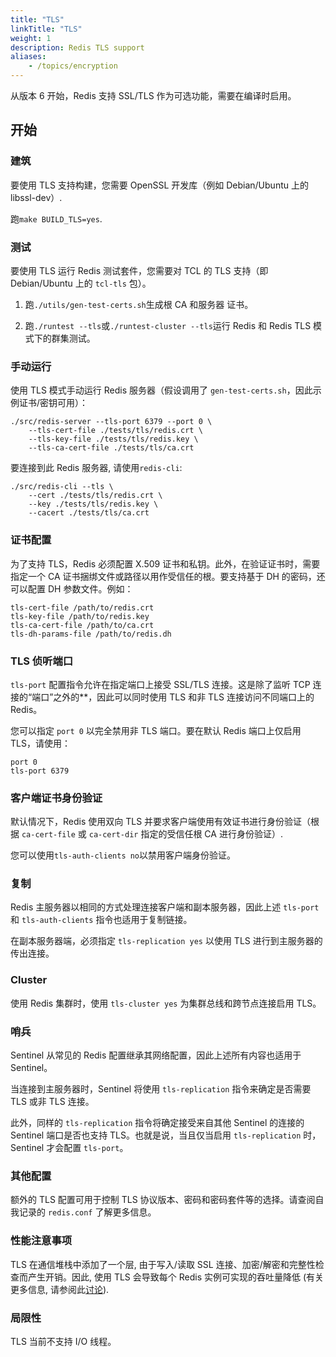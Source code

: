 ```yaml
---
title: "TLS"
linkTitle: "TLS"
weight: 1
description: Redis TLS support
aliases:
    - /topics/encryption
---
```


从版本 6 开始，Redis 支持 SSL/TLS 作为可选功能，需要在编译时启用。

## 开始

### 建筑

要使用 TLS 支持构建，您需要 OpenSSL 开发库（例如 Debian/Ubuntu 上的 libssl-dev）.

跑`make BUILD_TLS=yes`.

### 测试

要使用 TLS 运行 Redis 测试套件，您需要对 TCL 的 TLS 支持（即 Debian/Ubuntu 上的 `tcl-tls` 包）。

1.  跑`./utils/gen-test-certs.sh`生成根 CA 和服务器
    证书。

2.  跑`./runtest --tls`或`./runtest-cluster --tls`运行 Redis 和 Redis
    TLS 模式下的群集测试。

### 手动运行

使用 TLS 模式手动运行 Redis 服务器（假设调用了 `gen-test-certs.sh`，因此示例证书/密钥可用）：

    ./src/redis-server --tls-port 6379 --port 0 \
        --tls-cert-file ./tests/tls/redis.crt \
        --tls-key-file ./tests/tls/redis.key \
        --tls-ca-cert-file ./tests/tls/ca.crt

要连接到此 Redis 服务器, 请使用`redis-cli`:

    ./src/redis-cli --tls \
        --cert ./tests/tls/redis.crt \
        --key ./tests/tls/redis.key \
        --cacert ./tests/tls/ca.crt

### 证书配置

为了支持 TLS，Redis 必须配置 X.509 证书和私钥。此外，在验证证书时，需要指定一个 CA 证书捆绑文件或路径以用作受信任的根。要支持基于 DH 的密码，还可以配置 DH 参数文件。例如：

    tls-cert-file /path/to/redis.crt
    tls-key-file /path/to/redis.key
    tls-ca-cert-file /path/to/ca.crt
    tls-dh-params-file /path/to/redis.dh

### TLS 侦听端口

`tls-port` 配置指令允许在指定端口上接受 SSL/TLS 连接。这是除了监听 TCP 连接的“端口”之外的**，因此可以同时使用 TLS 和非 TLS 连接访问不同端口上的 Redis。

您可以指定 `port 0` 以完全禁用非 TLS 端口。要在默认 Redis 端口上仅启用 TLS，请使用：

    port 0
    tls-port 6379

### 客户端证书身份验证

默认情况下，Redis 使用双向 TLS 并要求客户端使用有效证书进行身份验证（根据 `ca-cert-file` 或 `ca-cert-dir` 指定的受信任根 CA 进行身份验证）.

您可以使用`tls-auth-clients no`以禁用客户端身份验证。

### 复制

Redis 主服务器以相同的方式处理连接客户端和副本服务器，因此上述 `tls-port` 和 `tls-auth-clients` 指令也适用于复制链接。

在副本服务器端，必须指定 `tls-replication yes` 以使用 TLS 进行到主服务器的传出连接。

### Cluster

使用 Redis 集群时，使用 `tls-cluster yes` 为集群总线和跨节点连接启用 TLS。

### 哨兵

Sentinel 从常见的 Redis 配置继承其网络配置，因此上述所有内容也适用于 Sentinel。

当连接到主​​服务器时，Sentinel 将使用 `tls-replication` 指令来确定是否需要 TLS 或非 TLS 连接。

此外，同样的 `tls-replication` 指令将确定接受来自其他 Sentinel 的连接的 Sentinel 端口是否也支持 TLS。也就是说，当且仅当启用 `tls-replication` 时，Sentinel 才会配置 `tls-port`。

### 其他配置

额外的 TLS 配置可用于控制 TLS 协议版本、密码和密码套件等的选择。请查阅自我记录的 `redis.conf` 了解更多信息。

### 性能注意事项

TLS 在通信堆栈中添加了一个层, 由于写入/读取 SSL 连接、加密/解密和完整性检查而产生开销。因此, 使用 TLS 会导致每个 Redis 实例可实现的吞吐量降低 (有关更多信息, 请参阅此[讨论](https://github.com/redis/redis/issues/7595)).

### 局限性

TLS 当前不支持 I/O 线程。
